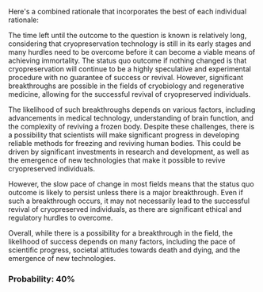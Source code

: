 Here's a combined rationale that incorporates the best of each individual rationale:

The time left until the outcome to the question is known is relatively long, considering that cryopreservation technology is still in its early stages and many hurdles need to be overcome before it can become a viable means of achieving immortality. The status quo outcome if nothing changed is that cryopreservation will continue to be a highly speculative and experimental procedure with no guarantee of success or revival. However, significant breakthroughs are possible in the fields of cryobiology and regenerative medicine, allowing for the successful revival of cryopreserved individuals.

The likelihood of such breakthroughs depends on various factors, including advancements in medical technology, understanding of brain function, and the complexity of reviving a frozen body. Despite these challenges, there is a possibility that scientists will make significant progress in developing reliable methods for freezing and reviving human bodies. This could be driven by significant investments in research and development, as well as the emergence of new technologies that make it possible to revive cryopreserved individuals.

However, the slow pace of change in most fields means that the status quo outcome is likely to persist unless there is a major breakthrough. Even if such a breakthrough occurs, it may not necessarily lead to the successful revival of cryopreserved individuals, as there are significant ethical and regulatory hurdles to overcome.

Overall, while there is a possibility for a breakthrough in the field, the likelihood of success depends on many factors, including the pace of scientific progress, societal attitudes towards death and dying, and the emergence of new technologies.

### Probability: 40%
